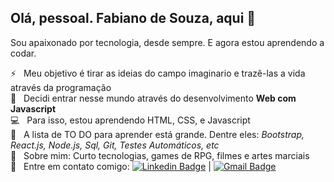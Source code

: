 <!--
**fa-biano/fa-biano** is a ✨ _special_ ✨ repository because its `README.md` (this file) appears on your GitHub profile.

Here are some ideas to get you started:

- 🔭 I’m currently working on ...
- 🌱 I’m currently learning ...
- 👯 I’m looking to collaborate on ...
- 🤔 I’m looking for help with ...
- 💬 Ask me about ...
- 📫 How to reach me: ...
- 😄 Pronouns: ...
- ⚡ Fun fact: ...
-->

## Olá, pessoal. Fabiano de Souza, aqui 👋
Sou apaixonado por tecnologia, desde sempre. E agora estou aprendendo a codar.


 :zap: &nbsp; Meu objetivo é tirar as ideias do campo imaginario e trazê-las a vida através da programação
 <br/> :rocket:  &nbsp; Decidi entrar nesse mundo através do desenvolvimento **Web com Javascript**
 <br/> :computer: &nbsp; Para isso, estou aprendendo HTML, CSS, e Javascript
 <br/> :purple_heart: &nbsp; A lista de TO DO para aprender está grande. Dentre eles: *Bootstrap, React.js, Node.js, Sql, Git, Testes Automáticos, etc*
 <br/> 💬  &nbsp; Sobre mim: Curto tecnologias, games de RPG, filmes e artes marciais
 <br/> :email: &nbsp; Entre em contato comigo: [![Linkedin Badge](https://img.shields.io/badge/-Fabiano_de_Souza-blue?style=flat-square&logo=Linkedin&logoColor=white&link=https://www.linkedin.com/in/fabiano-de-souza-70813a6a/)](https://www.linkedin.com/in/fabiano-de-souza-70813a6a/) 
| 
[![Gmail Badge](https://img.shields.io/badge/-fbiano.souza@gmail.com-c14438?style=flat-square&logo=Gmail&logoColor=white&link=mailto:fbiano.souza@gmail.com)](mailto:fbiano.souza@gmail.com)
